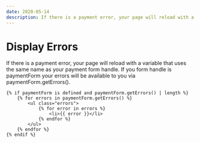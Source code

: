 ```yaml
---
date: 2020-05-14
description: If there is a payment error, your page will reload with a variable that uses the same name as your payment form handle.
---
```


# Display Errors

If there is a payment error, your page will reload with a variable that uses the same name as your payment form handle. If you form handle is paymentForm your errors will be available to you via paymentForm.getErrors().

```twig
{% if paymentForm is defined and paymentForm.getErrors() | length %}
    {% for errors in paymentForm.getErrors() %}
        <ul class="errors">
            {% for error in errors %}
                <li>{{ error }}</li>
            {% endfor %}
        </ul>
    {% endfor %}
{% endif %}
```